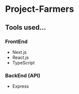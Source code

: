 # Project-Farmers

## Tools used...
### FrontEnd
- Next.js
- React.js
- TypeScript

### BackEnd (API)
- Express

